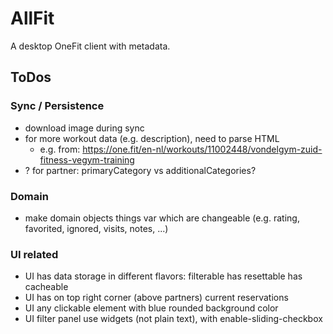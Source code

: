 # AllFit

A desktop OneFit client with metadata.

## ToDos

### Sync / Persistence

* download image during sync
* for more workout data (e.g. description), need to parse HTML
  * e.g. from: https://one.fit/en-nl/workouts/11002448/vondelgym-zuid-fitness-vegym-training
* ? for partner: primaryCategory vs additionalCategories?

### Domain

* make domain objects things var which are changeable (e.g. rating, favorited, ignored, visits, notes, ...)

### UI related

* UI has data storage in different flavors: filterable has resettable has cacheable
* UI has on top right corner (above partners) current reservations
* UI any clickable element with blue rounded background color
* UI filter panel use widgets (not plain text), with enable-sliding-checkbox